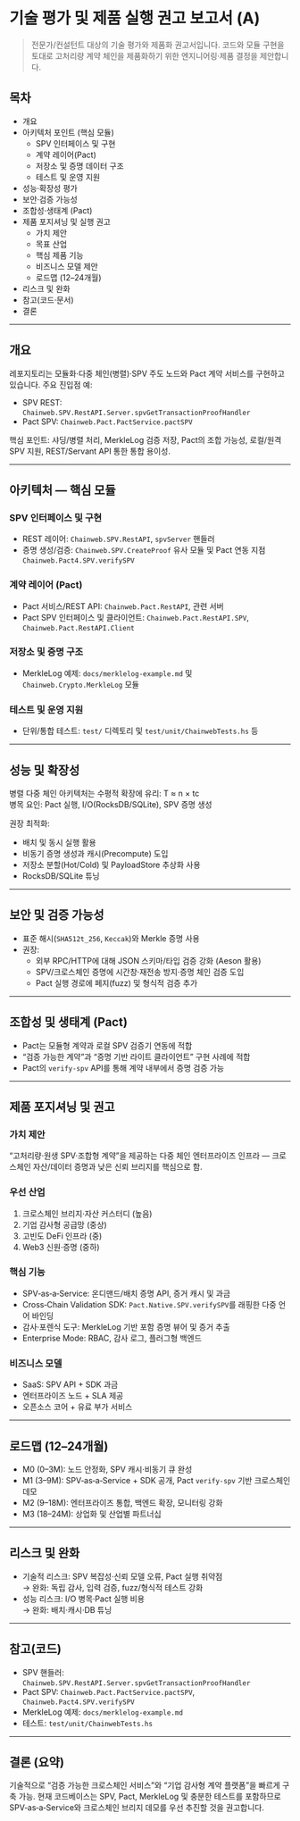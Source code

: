 # 기술 평가 및 제품 실행 권고 보고서 (A)

> 전문가/컨설턴트 대상의 기술 평가와 제품화 권고서입니다. 코드와 모듈 구현을 토대로 고처리량 계약 체인을 제품화하기 위한 엔지니어링·제품 결정을 제안합니다.

## 목차
- 개요
- 아키텍처 포인트 (핵심 모듈)
  - SPV 인터페이스 및 구현
  - 계약 레이어(Pact)
  - 저장소 및 증명 데이터 구조
  - 테스트 및 운영 지원
- 성능·확장성 평가
- 보안·검증 가능성
- 조합성·생태계 (Pact)
- 제품 포지셔닝 및 실행 권고
  - 가치 제안
  - 목표 산업
  - 핵심 제품 기능
  - 비즈니스 모델 제안
  - 로드맵 (12–24개월)
- 리스크 및 완화
- 참고(코드·문서)
- 결론

---

## 개요

레포지토리는 모듈화·다중 체인(병렬)·SPV 주도 노드와 Pact 계약 서비스를 구현하고 있습니다. 주요 진입점 예:
- SPV REST: `Chainweb.SPV.RestAPI.Server.spvGetTransactionProofHandler`
- Pact SPV: `Chainweb.Pact.PactService.pactSPV`

핵심 포인트: 샤딩/병렬 처리, MerkleLog 검증 저장, Pact의 조합 가능성, 로컬/원격 SPV 지원, REST/Servant API 통한 통합 용이성.

---

## 아키텍처 — 핵심 모듈

### SPV 인터페이스 및 구현
- REST 레이어: `Chainweb.SPV.RestAPI`, `spvServer` 핸들러  
- 증명 생성/검증: `Chainweb.SPV.CreateProof` 유사 모듈 및 Pact 연동 지점 `Chainweb.Pact4.SPV.verifySPV`

### 계약 레이어 (Pact)
- Pact 서비스/REST API: `Chainweb.Pact.RestAPI`, 관련 서버  
- Pact SPV 인터페이스 및 클라이언트: `Chainweb.Pact.RestAPI.SPV`, `Chainweb.Pact.RestAPI.Client`

### 저장소 및 증명 구조
- MerkleLog 예제: `docs/merklelog-example.md` 및 `Chainweb.Crypto.MerkleLog` 모듈

### 테스트 및 운영 지원
- 단위/통합 테스트: `test/` 디렉토리 및 `test/unit/ChainwebTests.hs` 등

---

## 성능 및 확장성

병렬 다중 체인 아키텍처는 수평적 확장에 유리: T ≈ n × tc  
병목 요인: Pact 실행, I/O(RocksDB/SQLite), SPV 증명 생성

권장 최적화:
- 배치 및 동시 실행 활용  
- 비동기 증명 생성과 캐시(Precompute) 도입  
- 저장소 분할(Hot/Cold) 및 PayloadStore 추상화 사용  
- RocksDB/SQLite 튜닝

---

## 보안 및 검증 가능성

- 표준 해시(`SHA512t_256`, `Keccak`)와 Merkle 증명 사용  
- 권장:
  - 외부 RPC/HTTP에 대해 JSON 스키마/타입 검증 강화 (Aeson 활용)  
  - SPV/크로스체인 증명에 시간창·재전송 방지·증명 체인 검증 도입  
  - Pact 실행 경로에 페지(fuzz) 및 형식적 검증 추가

---

## 조합성 및 생태계 (Pact)

- Pact는 모듈형 계약과 로컬 SPV 검증기 연동에 적합  
- “검증 가능한 계약”과 “증명 기반 라이트 클라이언트” 구현 사례에 적합  
- Pact의 `verify-spv` API를 통해 계약 내부에서 증명 검증 가능

---

## 제품 포지셔닝 및 권고

### 가치 제안
“고처리량·원생 SPV·조합형 계약”을 제공하는 다중 체인 엔터프라이즈 인프라 — 크로스체인 자산/데이터 증명과 낮은 신뢰 브리지를 핵심으로 함.

### 우선 산업
1. 크로스체인 브리지·자산 커스터디 (높음)  
2. 기업 감사형 공급망 (중상)  
3. 고빈도 DeFi 인프라 (중)  
4. Web3 신원·증명 (중하)

### 핵심 기능
- SPV‑as‑a‑Service: 온디맨드/배치 증명 API, 증거 캐시 및 과금  
- Cross‑Chain Validation SDK: `Pact.Native.SPV.verifySPV`를 래핑한 다중 언어 바인딩  
- 감사·포렌식 도구: MerkleLog 기반 포함 증명 뷰어 및 증거 추출  
- Enterprise Mode: RBAC, 감사 로그, 플러그형 백엔드

### 비즈니스 모델
- SaaS: SPV API + SDK 과금  
- 엔터프라이즈 노드 + SLA 제공  
- 오픈소스 코어 + 유료 부가 서비스

---

## 로드맵 (12–24개월)

- M0 (0–3M): 노드 안정화, SPV 캐시·비동기 큐 완성  
- M1 (3–9M): SPV‑as‑a‑Service + SDK 공개, Pact `verify-spv` 기반 크로스체인 데모  
- M2 (9–18M): 엔터프라이즈 통합, 백엔드 확장, 모니터링 강화  
- M3 (18–24M): 상업화 및 산업별 파트너십

---

## 리스크 및 완화

- 기술적 리스크: SPV 복잡성·신뢰 모델 오류, Pact 실행 취약점  
  → 완화: 독립 감사, 입력 검증, fuzz/형식적 테스트 강화  
- 성능 리스크: I/O 병목·Pact 실행 비용  
  → 완화: 배치·캐시·DB 튜닝

---

## 참고(코드)
- SPV 핸들러: `Chainweb.SPV.RestAPI.Server.spvGetTransactionProofHandler`  
- Pact SPV: `Chainweb.Pact.PactService.pactSPV`, `Chainweb.Pact4.SPV.verifySPV`  
- MerkleLog 예제: `docs/merklelog-example.md`  
- 테스트: `test/unit/ChainwebTests.hs`

---

## 결론 (요약)
기술적으로 “검증 가능한 크로스체인 서비스”와 “기업 감사형 계약 플랫폼”을 빠르게 구축 가능. 현재 코드베이스는 SPV, Pact, MerkleLog 및 충분한 테스트를 포함하므로 SPV‑as‑a‑Service와 크로스체인 브리지 데모를 우선 추진할 것을 권고합니다.
